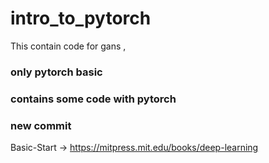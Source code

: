 # intro_to_pytorch
This contain code for gans ,

### only pytorch basic
### contains some code with pytorch
### new commit
Basic-Start -> https://mitpress.mit.edu/books/deep-learning
